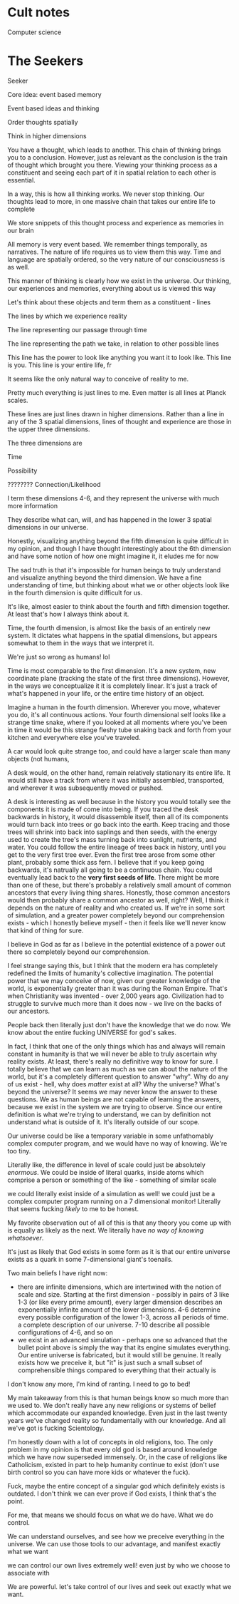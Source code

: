 # Cult notes

Computer science

# The Seekers

Seeker

Core idea: event based memory

Event based ideas and thinking

Order thoughts spatially

Think in higher dimensions

You have a thought, which leads to another. This chain of thinking brings you to a conclusion. However, just as relevant as the conclusion is the train of thought which brought you there. Viewing your thinking process as a constituent and seeing each part of it in spatial relation to each other is essential.

In a way, this is how all thinking works. We never stop thinking. Our thoughts lead to more, in one massive chain that takes our entire life to complete

We store snippets of this thought process and experience as memories in our brain

All memory is very event based. We remember things temporally, as narratives. The nature of life requires us to view them this way. Time and language are spatially ordered, so the very nature of our consciousness is as well.

This manner of thinking is clearly how we exist in the universe. Our thinking, our experiences and memories, everything about us is viewed this way

Let's think about these objects and term them as a constituent - lines

The lines by which we experience reality

The line representing our passage through time

The line representing the path we take, in relation to other possible lines

This line has the power to look like anything you want it to look like. This line is you. This line is your entire life, fr

It seems like the only natural way to conceive of reality to me.

Pretty much everything is just lines to me. Even matter is all lines at Planck scales.

These lines are just lines drawn in higher dimensions. Rather than a line in any of the 3 spatial dimensions, lines of thought and experience are those in the upper three dimensions.

The three dimensions are

Time

Possibility

???????? Connection/Likelihood

I term these dimensions 4-6, and they represent the universe with much more information

They describe what can, will, and has happened in the lower 3 spatial dimensions in our universe.

Honestly, visualizing anything beyond the fifth dimension is quite difficult in my opinion, and though I have thought interestingly about the 6th dimension and have some notion of how one might imagine it, it eludes me for now

The sad truth is that it's impossible for human beings to truly understand and visualize anything beyond the third dimension. We have a fine understanding of time, but thinking about what we or other objects look like in the fourth dimension is quite difficult for us.

It's like, almost easier to think about the fourth and fifth dimension together. At least that's how I always think about it.

Time, the fourth dimension, is almost like the basis of an entirely new system. It dictates what happens in the spatial dimensions, but appears somewhat to them in the ways that we interpret it.

We're just so wrong as humans! lol

Time is most comparable to the first dimension. It's a new system, new coordinate plane (tracking the state of the first three dimensions). However, in the ways we conceptualize it it is completely linear. It's just a track of what's happened in your life, or the entire time history of an object.

Imagine a human in the fourth dimension. Wherever you move, whatever you do, it's all continuous actions. Your fourth dimensional self looks like a strange time snake, where if you looked at all moments where you've been in time it would be this strange fleshy tube snaking back and forth from your kitchen and everywhere else you've traveled.

A car would look quite strange too, and could have a larger scale than many objects (not humans, 

A desk would, on the other hand, remain relatively stationary its entire life. It would still have a track from where it was initially assembled, transported, and wherever it was subsequently moved or pushed. 

A desk is interesting as well because in the history you would totally see the components it is made of come into being. If you traced the desk backwards in history, it would disassemble itself, then all of its components would turn back into trees or go back into the earth. Keep tracing and those trees will shrink into back into saplings and then seeds, with the energy used to create the tree's mass turning back into sunlight, nutrients, and water. You could follow the entire lineage of trees back in history, until you get to the very first tree ever. Even the first tree arose from some other plant, probably some thick ass fern. I believe that if you keep going backwards, it's natrually all going to be a continuous chain. You could eventually lead back to the **very first seeds of life**. There might be more than one of these, but there's probably a relatively small amount of common ancestors that every living thing shares. Honestly, those common ancestors would then probably share a common ancestor as well, right? Well, I think it depends on the nature of reality and who created us. If we're in some sort of simulation, and a greater power completely beyond our comprehension exists - which I honestly believe myself - then it feels like we'll never know that kind of thing for sure.

I believe in God as far as I believe in the potential existence of a power out there so completely beyond our comprehension.

I feel strange saying this, but I think that the modern era has completely redefined the limits of humanity's collective imagination. The potential power that we may conceive of now, given our greater knowledge of the world, is exponentially greater than it was during the Roman Empire. That's when Christianity was invented - over 2,000 years ago. Civilization had to struggle to survive much more than it does now - we live on the backs of our ancestors.

People back then literally just don't have the knowledge that we do now. We know about the entire fucking UNIVERSE for god's sakes.

In fact, I think that one of the only things which has and always will remain constant in humanity is that we will never be able to truly ascertain why reality exists. At least, there's really no definitive way to know for sure. I totally believe that we can learn as much as we can about the nature of the world, but it's a completely different question to answer "why". Why do any of us exist - hell, why does *matter* exist at all? Why the universe? What's beyond the universe? It seems we may never know the answer to these questions. We as human beings are not capable of learning the answers, because we exist in the system we are trying to observe. Since our entire definition is what we're trying to understand, we can by definition not understand what is outside of it. It's literally outside of our scope.

Our universe could be like a temporary variable in some unfathomably complex computer program, and we would have no way of knowing. We're too tiny.

Literally like, the difference in level of scale could just be absolutely *enormous*. We could be inside of literal quarks, inside atoms which comprise a person or something of the like - something of similar scale

we could literally exist inside of a simulation as well! we could just be a complex computer program running on a 7 dimensional monitor! Literally that seems fucking *likely* to me to be honest.

My favorite observation out of all of this is that any theory you come up with is equally as likely as the next. We literally have *no way of knowing whatsoever*. 

It's just as likely that God exists in some form as it is that our entire universe exists as a quark in some 7-dimensional giant's toenails.

Two main beliefs I have right now:

- there are infinite dimensions, which are intertwined with the notion of scale and size. Starting at the first dimension - possibly in pairs of 3 like 1-3 (or like every prime amount), every larger dimension describes an exponentially infinite amount of the lower dimensions. 4-6 determine every possible configuration of the lower 1-3, across all periods of time. a complete description of our universe. 7-10 describe all possible configurations of 4-6, and so on
- we exist in an advanced simulation - perhaps one so advanced that the bullet point above is simply the way that its engine simulates everything. Our entire universe is fabricated, but it would still be genuine. It really exists how we preceive it, but "it" is just such a small subset of comprehensible things compared to everything that their actually is

I don't know any more, I'm kind of ranting. I need to go to bed!

My main takeaway from this is that human beings know so much more than we used to. We don't really have any new religions or systems of belief which accommodate our expanded knowledge. Even just in the last twenty years we've changed reality so fundamentally with our knowledge. And all we've got is fucking Scientology.

I'm honestly down with a lot of concepts in old religions, too. The only problem in my opinion is that every old god is based around knowledge which we have now superseded immensely. Or, in the case of religions like Catholicism, existed in part to help humanity continue to exist (don't use birth control so you can have more kids or whatever the fuck).

Fuck, maybe the entire concept of a singular god which definitely exists is outdated. I don't think we can ever prove if God exists, I think that's the point.

For me, that means we should focus on what we do have. What we do control.

We can understand ourselves, and see how we preceive everything in the universe. We can use those tools to our advantage, and manifest exactly what we want

we can control our own lives extremely well! even just by who we choose to associate with

We are powerful. let's take control of our lives and seek out exactly what we want.